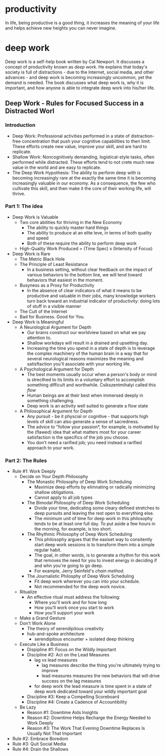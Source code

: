# productivity
In life, being productive is a good thing, it increases the meaning of your life
and helps achieve new heights you can never imagine. 

# deep work
Deep work is a self-help book written by Cal Newport. It discusses a concept of
productivity known as *deep work*. He explains that today's society is full of
distractions - due to the Internet, social media, and other advances - and deep
work is becoming increasingly uncommon, yet the demand is needed. The book
discusses what deep work is, why it is important, and how anyone is able to
integrate deep work into his/her life.

## Deep Work - Rules for Focused Success in a Distracted Worl
### Introduction
* Deep Work: Professional activities performed in a state of distraction-free
    concentration that push your cognitive capabilities to theri limit. These
    efforts create new value, improve your skill, and are hard to replicate.
* Shallow Work: Noncognitively demanding, logistical-style tasks, often
    performed while distracted. These efforts tend to not crete much new value
    in the world and are easy to replicate.
* The Deep Work Hypothesis: The ability to perform deep with is becoming
    increasingly rare at the exactly the same time it is becoming increasingly
    valuable in our economy. As a consequence, the few who cultivate this skill,
    and then make it the core of their working life, will thrive.
### Part 1: The idea
* Deep Work is Valuable
    * Two core abilities for thriving in the New Economy
        * The ability to quickly master hard things
        * The ability to produce at an elite leve, in terms of both quality and
            speed
        * Both of these require the ability to perform deep work
    * High-Quality Work Produced = (Time Spec) x (Intensity of Focus)
* Deep Work is Rare
    * The Metric Black Hole
    * The Principle of Least Resistance
        * In a business setting, without clear feedback on the impact of various
            behaviors to the bottom line, we will tend toward behaviors that
            easiest in the moment.
    * Busyness as a Proxy for Productivity
        * In the absence of clear indicators of what it means to be productive
            and valuable in their jobs, many knowledge workers turn back toward
            an industrial indicator of productivity: doing lots of stuff in a
            visible manner
    * The Cult of the Internet
    * Bad for Business. Good for You.
* Deep Work is Meaningful
    * A Neurological Argument for Depth
        * Our brains construct our worldview based on what we pay attention to.
        * Shallow workdays will result in a drained and upsetting day.
        * Increasing the time you spend in a state of depth is to leverage the
            complex machinery of the human brain in a way that for several
            neurological reasons maximizes the meaning and satisftaction you'll
            associate with your working life.
    * A Psychological Argument for Depth
        * The best moments usually occur when a person's body or mind is
            strecthed to its limits in a voluntary effort to accomplish
            something difficult and worthwhile. Csikszentmihalyi called this
            *flow*
        * Human beings are at their best when immersed deeply in something
            challenging.
        * Deep work is an activity well suited to generate a flow state
    * A Philosophical Argument for Depth
        * Any pursuit - be it physcial or cognitive - that supports high levels
            of skill can also generate a sense of sacredness.
        * The advice to "follow your passion*, for example, is motivated by the
            (flawed) idea that what matters most for your career satisfaction is
            the specifics of the job you choose. 
        * You don't need a rarified job; you need instead a rarified approach to
            your work.
### Part 2: The Rules
* Rule #1: Work Deeply
    * Decide on Your Depth Philosophy
        * The Monastic Philosophy of Deep Work Scheduling
            * Maximize deep efforts by elimnating or radically minimizing
                shallow obligations.
            * Cannot apply to all job types
        * The Bimodal Philosophy of Deep Work Scheduling
            * Divide your time, dedicating some cleary defined stretches to deep
                pursuits and leaving the rest open to everything else.
            * The minimum unit of time for deep work in this philosophy tends to
                be at least one full day. To put aside a few hours in the
                morning, for example, is too short.
        * The Rhythmic Philosophy of Deep Work Scheduling
            * This philosophy argues that the easiset way to consitently start
                deep work sessions is to transform them into a simple regular
                habit. 
            * The goal, in other words, is to generate a rhythm for this work
                that removes the need for you to invest energy in deciding if
                and whn you're going to go deep.
            * For example, Jerry Seinfeld's *chain method*.
        * The Journalistic Philosphy of Deep Work Scheduling
            * Fit deep work wherever you can into your schedule.
            * Not recommended for the deep work novice.
    * Ritualize
        * An effective ritual must address the following:
            * Where you'll work and for how long
            * How you'll work once you start to work
            * How you'll support your work
    * Make a Grand Gesture
    * Don't Work Alone
        * The theory of serendipitous creativity
        * hub-and-spoke architecture
            * serendipitous encounter + isolated deep thinking
    * Execute Like a Business
        * Dispipline #1: Focus on the Wildly Important
        * Discipline #2: Act on the Lead Measures
            * lag vs lead measures
                * lag measures describe the thing you're ultimately trying to
                    improve
                * lead measures measures the new behaviors that will drive
                    success on the lag measures
            * for deep work the lead measure is time spent in a state of deep
                work dedicated toward your wildly important goal
        * Discipline #3: Keep a Compelling Scoreboard
        * Discipline #4: Create a Cadence of Accountibility
    * Be Lazy
        * Reason #1: Downtime Aids Insights
        * Reason #2: Downtime Helps Recharge the Energy Needed to Work Deeply
        * Reason #3: The Work That Evening Downtime Replaces Is Usually Not That
            Important
* Rule #2: Embrace Boredom
* Rule #3: Quit Social Media
* Rule #4: Drain the Shallows

